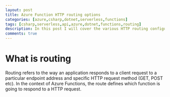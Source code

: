 ```yaml
---
layout: post
title: Azure Function HTTP routing options
categories: [azure,csharp,dotnet,serverless,functions]
tags: [csharp,serverless,api,azure,dotnet,functions,routing]
description: In this post I will cover the various HTTP routing configurations when using Azure Functions.
comments: true
---
```


# What is routing

Routing refers to the way an application responds to a client request to a particular endpoint address and specific HTTP request method (GET, POST etc). In the context of Azure Functions, the route defines which function is going to respond to a HTTP request.
